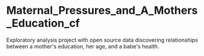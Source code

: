 # Maternal_Pressures_and_A_Mothers_Education_cf
Exploratory analysis project with open source data discovering relationships between a mother's education, her age, and a babe's health. 

